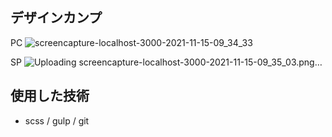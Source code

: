 ## デザインカンプ
PC
![screencapture-localhost-3000-2021-11-15-09_34_33](https://user-images.githubusercontent.com/76928095/141705593-8e992092-5844-44e3-acf2-7ff96da6a96b.png)

SP
![Uploading screencapture-localhost-3000-2021-11-15-09_35_03.png…]()

## 使用した技術
- scss / gulp / git
